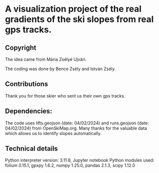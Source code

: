 # A visualization project of the real gradients of the ski slopes from real gps tracks.

## Copyright
The idea came from Mária Zsélyé Ujvári.

The coding was done by Bence Zsély and István Zsély.

## Contributions
Thank you for those skier who sent us their own gps tracks.

## Dependencies:
The code uses lifts.geojson (date: 04/02/2024) and runs.geojson (date: 04/02/2024) from OpenSkiMap.org. Many thanks for the valuable data which allows us to identify slopes automatically.

## Technical details
Python interpreter version: 3.11.8, Jupyter notebook
Python modules used: folium 0.15.1, gpxpy 1.6.2, numpy 1.25.0, pandas 2.1.3, scipy 1.12.0
